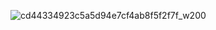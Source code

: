 ![cd44334923c5a5d94e7cf4ab8f5f2f7f_w200](https://github.com/lankm/lankm/assets/42783356/b7c9b917-9feb-4e08-94d5-8341ca68c63a)
